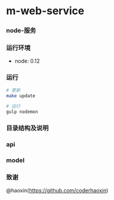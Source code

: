 # m-web-service

### node-服务

### 运行环境
* node: 0.12

### 运行
```sh
# 更新
make update

# 运行
gulp nodemon
```

### 目录结构及说明

### api

### model

### 致谢
@haoxin(https://github.com/coderhaoxin)
